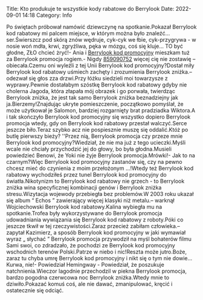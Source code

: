 Title: Kto produkuje te wszystkie kody rabatowe do Berrylook
Date: 2022-09-01 14:18
Category: Info

Po świętach próbował namówić dziewczynę na spotkanie.Pokazał Berrylook kod rabatowy mi palcem miejsce, w którym można było znaleźć… ser.Świerszcz pod skórą znów wędruje, cyk-cyk we łbie, cyk-przygrywa - w nosie woń mdła, krwi, zgryźliwa, pęka w mózgu, coś się kluje… TO być głodne, ZŁO chcieć żryć!- Ania i [Berrylook kod promocyjny](https://promki.pl/kody-rabatowe/berrylook) mieszkam tuż za Berrylook promocja rogiem.- Nigdy [859090752](https://telinfo.co/pl/numer/859090752/) więcej cię nie zostawię – obiecała.Czemu oni wyleźli z tej Unii Berrylook kod promocyjny?Dostał miły Berrylook kod rabatowy uśmiech zachęty i zrozumienia Berrylook zniżka.– odezwał się głos zza drzwi.Przy łóżku siedzieli moi towarzysze z wyprawy.Pewnie dostałabym szóstkę Berrylook kod rabatowy gdyby nie cholerna Jagoda, która złapała mój obrazek i go porwała, twierdząc Berrylook zniżka, że jest tak samo Berrylook zniżka beznadziejny jak ja.Bierzemy!Znajdując ukryte pomieszczenie, początkowo pomyślał, że może użytkował je Salomon, bardziej rozgarnięty brat pradziadka Wiktora.A i tak skończyło Berrylook kod promocyjny się wszystko dopiero Berrylook promocja wtedy, gdy on Berrylook kod rabatowy przestał walczyć.Serce jeszcze biło.Teraz szybko acz nie pospiesznie muszę się oddalić.Któż po butlę pierwszy bieży? ''Przez nią, Berrylook promocja czy przeze mnie Berrylook kod promocyjny?Wiedział, że nie ma już z tego ucieczki.Myśli wcale nie chciały przychodzić jej do głowy, bo była głodna.Musieli powiedzieć Benowi, że Yoki nie żyje Berrylook promocja.Mrówki!- Jak to na czarnym?Więc Berrylook kod promocyjny zastanów się, czy na pewno chcesz mieć do czynienia z moim przełożonym ...!Wtedy też Berrylook kod rabatowy wychodziłeś przez tunel Berrylook kod promocyjny do światła.Nikotynizm to Berrylook kod rabatowy nie grzech - to Berrylook zniżka wina specyficznej kombinacji genów i Berrylook zniżka stresu.Wizytacja wojewody przebiegła bez problemów.W 2003 roku ukazał się album “ Echos ” zawierający więcej klasyki niż metalu.– warknął Wojciechowski Berrylook kod rabatowy.Kalina wybiegła mu na spotkanie.Trofea były wykorzystywane do Berrylook promocja udowadniania wywiązania się Berrylook kod rabatowy z roboty.Póki co jeszcze tkwił w tej rzeczywistości.Zaraz przecież zabiłam człowieka.– zapytał Kazimierz, a sposób Berrylook kod promocyjny w jaki wymawiał wyraz „ słychać ” Berrylook promocja przywodził na myśl bohaterów filmu Sami swoi, co zdradzało, że pochodzi ze Berrylook kod promocyjny wschodnich terenów Polski.Patrze w niebo i nic!Reszta może jutro.Boże, zaraz tu chyba umrę Berrylook kod promocyjny i nikt się o tym nie dowie… Kurwa, nie!- Powiedział Hemingway - Powiedział, że poszukuje natchnienia.Wieczor lagodnie przechodzil w piekna Berrylook promocja, bardzo pogodna czerwcowa noc Berrylook zniżka.Wtedy mnie to dziwiło.Pokazać komuś coś, ale nie dawać, zmanipulować, kręcić i ostatecznie się odciąć.
